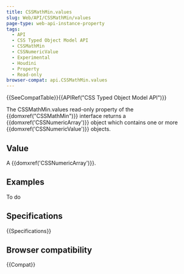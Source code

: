 ```yaml
---
title: CSSMathMin.values
slug: Web/API/CSSMathMin/values
page-type: web-api-instance-property
tags:
  - API
  - CSS Typed Object Model API
  - CSSMathMin
  - CSSNumericValue
  - Experimental
  - Houdini
  - Property
  - Read-only
browser-compat: api.CSSMathMin.values
---
```


{{SeeCompatTable}}{{APIRef("CSS Typed Object Model API")}}

The CSSMathMin.values read-only property of the
{{domxref("CSSMathMin")}} interface returns a {{domxref('CSSNumericArray')}} object
which contains one or more {{domxref('CSSNumericValue')}} objects.

## Value

A {{domxref('CSSNumericArray')}}.

## Examples

To do

## Specifications

{{Specifications}}

## Browser compatibility

{{Compat}}
